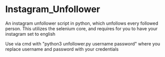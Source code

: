 # Instagram_Unfollower
An instagram unfollower script in python, which unfollows every followed person. This utilizes the selenium core, and requires for you to have your instagram set to english 

Use via cmd with "python3 unfollower.py username password" where you replace username and password with your credentials
